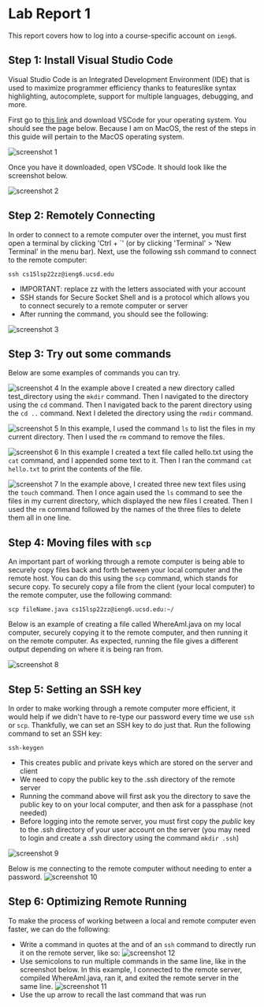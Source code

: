 # Lab Report 1
This report covers how to log into a course-specific account on `ieng6`.

Step 1: Install Visual Studio Code
---
Visual Studio Code is an Integrated Development Environment (IDE) that is used to maximize programmer efficiency thanks to featureslike syntax highlighting, autocomplete, support for multiple languages, debugging, and more.

First go to [this link](https://code.visualstudio.com/download) and download VSCode for your operating system. You should see the page below. Because I am on MacOS, the rest of the steps in this guide will pertain to the MacOS operating system.

![screenshot 1](lab1-screenshots/lab1-screenshot1.png)

Once you have it downloaded, open VSCode. It should look like the screenshot below.

![screenshot 2](lab1-screenshots/lab1-screenshot2.png)

Step 2: Remotely Connecting
---
In order to connect to a remote computer over the internet, you must first open a terminal by clicking 'Ctrl + \`' (or by clicking 'Terminal' > 'New Terminal' in the menu bar). Next, use the following ssh command to connect to the remote computer: 

`ssh cs15lsp22zz@ieng6.ucsd.edu` 

* IMPORTANT: replace zz with the letters associated with your account
* SSH stands for Secure Socket Shell and is a protocol which allows you to connect securely to a remote computer or server
* After running the command, you should see the following: 

![screenshot 3](lab1-screenshots/lab1-screenshot3.png)

Step 3: Try out some commands
---
Below are some examples of commands you can try.

![screenshot 4](lab1-screenshots/lab1-screenshot4.png) In the example above I created a new directory called test_directory using the `mkdir` command. Then I navigated to the directory using the `cd` command. Then I navigated back to the parent directory using the `cd ..` command. Next I deleted the directory using the `rmdir` command.

![screenshot 5](lab1-screenshots/lab1-screenshot5.png) In this example, I used the command `ls` to list the files in my current directory. Then I used the `rm` command to remove the files.

![screenshot 6](lab1-screenshots/lab1-screenshot6.png) In this example I created a text file called hello.txt using the `cat` command, and I appended some text to it. Then I ran the command `cat hello.txt` to print the contents of the file.

![screenshot 7](lab1-screenshots/lab1-screenshot7.png) In the example above, I created three new text files using the `touch` command. Then I once again used the `ls` command to see the files in my current directory, which displayed the new files I created. Then I used the `rm` command followed by the names of the three files to delete them all in one line.

Step 4: Moving files with `scp`
---
An important part of working through a remote computer is being able to securely copy files back and forth between your local computer and the remote host. You can do this using the `scp` command, which stands for secure copy. To securely copy a file from the client (your local computer) to the remote computer, use the following command:

`scp fileName.java cs15lsp22zz@ieng6.ucsd.edu:~/`

Below is an example of creating a file called WhereAmI.java on my local computer, securely copying it to the remote computer, and then running it on the remote computer. As expected, running the file gives a different output depending on where it is being ran from.

![screenshot 8](lab1-screenshots/lab1-screenshot8.png)

Step 5: Setting an SSH key
---
In order to make working through a remote computer more efficient, it would help if we didn't have to re-type our password every time we use `ssh` or `scp`. Thankfully, we can set an SSH key to do just that. Run the following command to set an SSH key:

`ssh-keygen`

* This creates public and private keys which are stored on the server and client
* We need to copy the public key to the .ssh directory of the remote server
* Running the command above will first ask you the directory to save the public key to on your local computer, and then ask for a passphase (not needed)
* Before logging into the remote server, you must first copy the *public* key to the .ssh directory of your user account on the server (you may need to login and create a .ssh directory using the command `mkdir .ssh`)

![screenshot 9](lab1-screenshots/lab1-screenshot9.png)

Below is me connecting to the remote computer without needing to enter a password.
![screenshot 10](lab1-screenshots/lab1-screenshot10.png)

Step 6: Optimizing Remote Running
---
To make the process of working between a local and remote computer even faster, we can do the following:

* Write a command in quotes at the and of an `ssh` command to directly run it on the remote server, like so: ![screenshot 12](lab1-screenshots/lab1-screenshot12.png)
* Use semicolons to run multiple commands in the same line, like in the screenshot below. In this example, I connected to the remote server, compiled WhereAmI.java, ran it, and exited the remote server in the same line. ![screenshot 11](lab1-screenshots/lab1-screenshot11.png)
* Use the up arrow to recall the last command that was run


